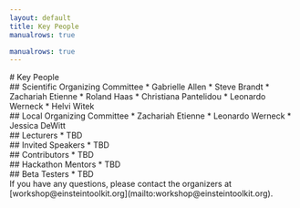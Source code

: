 ```yaml
---
layout: default
title: Key People
manualrows: true

manualrows: true
---
```


<div class="row fix">

<div class="col-sm-12" markdown="1">
# Key People
</div>

<div class="col-xs-6 col-sm-3" markdown="1">
## Scientific Organizing Committee
* Gabrielle Allen
* Steve Brandt
* Zachariah Etienne
* Roland Haas
* Christiana Pantelidou
* Leonardo Werneck
* Helvi Witek
</div>

<div class="col-xs-6 col-sm-3" markdown="1">
## Local  Organizing Committee
* Zachariah Etienne
* Leonardo Werneck
* Jessica DeWitt
</div>

<div class="col-xs-6 col-sm-3" markdown="1">
## Lecturers
* TBD
</div>

<div class="col-xs-6 col-sm-3" markdown="1">
## Invited Speakers
* TBD
</div>

<div class="col-xs-6 col-sm-3" markdown="1">
## Contributors
* TBD
</div>

<div class="col-xs-6 col-sm-3" markdown="1">
## Hackathon Mentors
* TBD
</div>

<div class="col-xs-6 col-sm-3" markdown="1">
## Beta Testers
* TBD
</div>

</div> <!--row-->
<div class="row">

<div class="col-xs-12" markdown="1">
If you have any questions, please contact the organizers at
[workshop@einsteintoolkit.org](mailto:workshop@einsteintoolkit.org).
</div>

</div> <!--row-->
